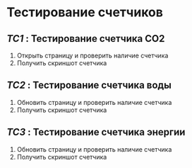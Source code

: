 # Тестирование счетчиков
## *TC1* : Тестирование счетчика CO2
1. Открыть страницу и проверить наличие счетчика
2. Получить скриншот счетчика
## *TC2* : Тестирование счетчика воды
1. Обновить страницу и проверить наличие счетчика
2. Получить скриншот счетчика
## *TC3* : Тестирование счетчика энергии
1. Обновить страницу и проверить наличие счетчика
2. Получить скриншот счетчика
